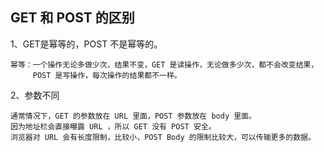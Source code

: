 ## GET 和 POST 的区别

[//]: # (GET 和 POST 没有本质的上区别，是语意的区别，GET 是读，POST 是取。)

1、GET是幂等的，POST 不是幂等的。

    幂等：一个操作无论多做少次，结果不变，GET 是读操作，无论做多少次，都不会改变结果，
         POST 是写操作，每次操作的结果都不一样。

2、参数不同

    通常情况下，GET 的参数放在 URL 里面，POST 参数放在 body 里面。
    因为地址栏会直接曝露 URL ，所以 GET 没有 POST 安全。
    浏览器对 URL 会有长度限制，比较小，POST Body 的限制比较大，可以传输更多的数据。

